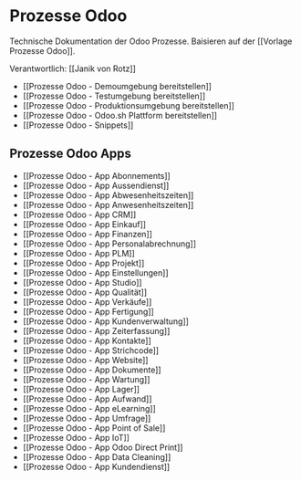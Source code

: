 # Prozesse Odoo
Technische Dokumentation der Odoo Prozesse. Baisieren auf der [[Vorlage Prozesse Odoo]].

Verantwortlich: [[Janik von Rotz]]

* [[Prozesse Odoo - Demoumgebung bereitstellen]]
* [[Prozesse Odoo - Testumgebung bereitstellen]]
* [[Prozesse Odoo - Produktionsumgebung bereitstellen]]
* [[Prozesse Odoo - Odoo.sh Plattform bereitstellen]]
* [[Prozesse Odoo - Snippets]]

## Prozesse Odoo Apps

* [[Prozesse Odoo - App Abonnements]]
* [[Prozesse Odoo - App Aussendienst]]
* [[Prozesse Odoo - App Abwesenheitszeiten]]
* [[Prozesse Odoo - App Anwesenheitszeiten]]
* [[Prozesse Odoo - App CRM]]
* [[Prozesse Odoo - App Einkauf]]
* [[Prozesse Odoo - App Finanzen]]
* [[Prozesse Odoo - App Personalabrechnung]]
* [[Prozesse Odoo - App PLM]]
* [[Prozesse Odoo - App Projekt]]
* [[Prozesse Odoo - App Einstellungen]]
* [[Prozesse Odoo - App Studio]]
* [[Prozesse Odoo - App Qualität]]
* [[Prozesse Odoo - App Verkäufe]]
* [[Prozesse Odoo - App Fertigung]]
* [[Prozesse Odoo - App Kundenverwaltung]]
* [[Prozesse Odoo - App Zeiterfassung]]
* [[Prozesse Odoo - App Kontakte]]
* [[Prozesse Odoo - App Strichcode]]
* [[Prozesse Odoo - App Website]]
* [[Prozesse Odoo - App Dokumente]]
* [[Prozesse Odoo - App Wartung]]
* [[Prozesse Odoo - App Lager]]
* [[Prozesse Odoo - App Aufwand]]
* [[Prozesse Odoo - App eLearning]]
* [[Prozesse Odoo - App Umfrage]]
* [[Prozesse Odoo - App Point of Sale]]
* [[Prozesse Odoo - App IoT]]
* [[Prozesse Odoo - App Odoo Direct Print]]
* [[Prozesse Odoo - App Data Cleaning]]
* [[Prozesse Odoo - App Kundendienst]]